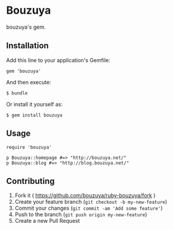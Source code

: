 # Bouzuya

bouzuya's gem.

## Installation

Add this line to your application's Gemfile:

    gem 'bouzuya'

And then execute:

    $ bundle

Or install it yourself as:

    $ gem install bouzuya

## Usage

```
require 'bouzuya'

p Bouzuya::homepage #=> "http://bouzuya.net/"
p Bouzuya::blog #=> "http://blog.bouzuya.net/"
```

## Contributing

1. Fork it ( https://github.com/bouzuya/ruby-bouzuya/fork )
2. Create your feature branch (`git checkout -b my-new-feature`)
3. Commit your changes (`git commit -am 'Add some feature'`)
4. Push to the branch (`git push origin my-new-feature`)
5. Create a new Pull Request
